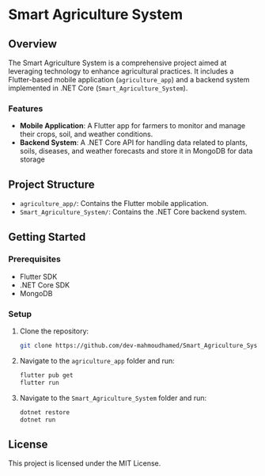 # Smart Agriculture System

## Overview

The Smart Agriculture System is a comprehensive project aimed at leveraging technology to enhance agricultural practices. It includes a Flutter-based mobile application (`agriculture_app`) and a backend system implemented in .NET Core (`Smart_Agriculture_System`).

### Features

- **Mobile Application**: A Flutter app for farmers to monitor and manage their crops, soil, and weather conditions.
- **Backend System**: A .NET Core API for handling data related to plants, soils, diseases, and weather forecasts and store it in MongoDB for data storage

## Project Structure

- `agriculture_app/`: Contains the Flutter mobile application.
- `Smart_Agriculture_System/`: Contains the .NET Core backend system.

## Getting Started

### Prerequisites

- Flutter SDK
- .NET Core SDK
- MongoDB

### Setup

1. Clone the repository:
   ```bash
   git clone https://github.com/dev-mahmoudhamed/Smart_Agriculture_System
   ```
2. Navigate to the `agriculture_app` folder and run:
   ```bash
   flutter pub get
   flutter run
   ```
3. Navigate to the `Smart_Agriculture_System` folder and run:
   ```bash
   dotnet restore
   dotnet run
   ```

## License

This project is licensed under the MIT License.